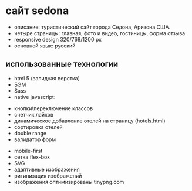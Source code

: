 # сайт sedona

* описание: туристический сайт города Седона, Аризона США.
* четыре страницы: главная, фото и видео, гостиницы, форма отзыва.
* responsive design 320/768/1200 px
* основной язык: русский

## использованные технологии

* html 5 (валидная верстка)
* БЭМ
* Sass
* native javascript:
 - кнопки\переключение классов
 - счетчик лайков
 - динамическое добавление отелей на страницу (hotels.html)
 - сортировка отелей
 - double range
 - валидатор форм
* mobile-first
* сетка flex-box
* SVG
* адаптивные изображения
* ритинизация изображений
* изображения оптимизированы tinypng.com
